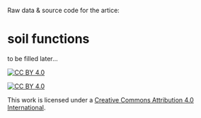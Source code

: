 Raw data & source code for the artice:

# soil functions

to be filled later...

[![CC BY 4.0][cc-by-image]][cc-by]

[![CC BY 4.0][cc-by-shield]][cc-by]

This work is licensed under a [Creative Commons Attribution 4.0 International](LICENSE).

[cc-by]: http://creativecommons.org/licenses/by/4.0/
[cc-by-image]: https://licensebuttons.net/l/by/4.0/88x31.png
[cc-by-shield]: https://img.shields.io/badge/License-CC_BY_4.0-lightgrey.svg
